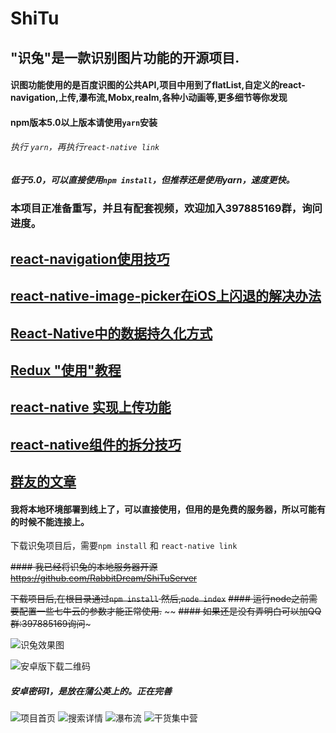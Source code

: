 # ShiTu
## "识兔"是一款识别图片功能的开源项目.
#### 识图功能使用的是百度识图的公共API,项目中用到了flatList,自定义的react-navigation,上传,瀑布流,Mobx,realm,各种小动画等,更多细节等你发现

#### npm版本5.0以上版本请使用`yarn`安装

###### 执行 `yarn`，再执行`react-native link`

##### 低于5.0，可以直接使用`npm install`，但推荐还是使用yarn，速度更快。

### 本项目正准备重写，并且有配套视频，欢迎加入397885169群，询问进度。


## [react-navigation使用技巧](http://www.jianshu.com/p/2f575cc35780)
## [react-native-image-picker在iOS上闪退的解决办法](http://www.jianshu.com/p/977bc5eea1b1)
## [React-Native中的数据持久化方式](http://www.jianshu.com/p/22cbb0124158)
## [Redux "使用"教程](http://www.jianshu.com/p/525c39bd672a)
## [react-native 实现上传功能](http://www.jianshu.com/p/97442b727a28)
## [react-native组件的拆分技巧](http://www.jianshu.com/p/4fefb48fa8c8)
## [群友的文章](http://www.jianshu.com/p/c6991a241b4f)

#### 我将本地环境部署到线上了，可以直接使用，但用的是免费的服务器，所以可能有的时候不能连接上。

下载识兔项目后，需要`npm install` 和 `react-native link`

~~#### 我已经将识兔的本地服务器开源~~
~~https://github.com/RabbitDream/ShiTuServer~~

~~下载项目后,在根目录通过`npm install`
然后,`node index`~~
~~#### 运行node之前需要配置一些七牛云的参数才能正常使用.~~
~~ ~~#### 如果还是没有弄明白可以加QQ群:397885169询问~~~

![识兔效果图](https://github.com/RabbitDream/ShiTu/blob/master/screenshots/识兔.gif)

![安卓版下载二维码](https://github.com/RabbitDream/ShiTu/blob/master/screenshots/识兔二维码.png)

##### 安卓密码1，是放在蒲公英上的。正在完善

![项目首页](https://github.com/RabbitDream/ShiTu/blob/master/screenshots/%E8%AF%86%E5%85%94%E9%A6%96%E9%A1%B5.png)
![搜索详情](https://github.com/RabbitDream/ShiTu/blob/master/screenshots/%E6%90%9C%E7%B4%A2%E8%AF%A6%E6%83%85.png)
![瀑布流](https://github.com/RabbitDream/ShiTu/blob/master/screenshots/%E7%80%91%E5%B8%83%E6%B5%81.png)
![干货集中营](https://github.com/RabbitDream/ShiTu/blob/master/screenshots/%E5%B9%B2%E8%B4%A7%E9%9B%86%E4%B8%AD%E8%90%A5.png)

